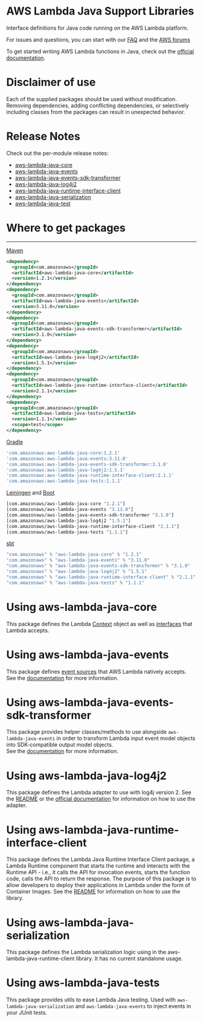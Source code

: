 # AWS Lambda Java Support Libraries
Interface definitions for Java code running on the AWS Lambda platform.

For issues and questions, you can start with our [FAQ](https://aws.amazon.com/lambda/faqs/)
 and the [AWS forums](https://forums.aws.amazon.com/forum.jspa?forumID=186)

To get started writing AWS Lambda functions in Java, check out the [official documentation](http://docs.aws.amazon.com/lambda/latest/dg/java-gs.html).

# Disclaimer of use

Each of the supplied packages should be used without modification. Removing
dependencies, adding conflicting dependencies, or selectively including classes
from the packages can result in unexpected behavior.

# Release Notes

Check out the per-module release notes:
- [aws-lambda-java-core](aws-lambda-java-core/RELEASE.CHANGELOG.md)
- [aws-lambda-java-events](aws-lambda-java-events/RELEASE.CHANGELOG.md)
- [aws-lambda-java-events-sdk-transformer](aws-lambda-java-events-sdk-transformer/RELEASE.CHANGELOG.md)
- [aws-lambda-java-log4j2](aws-lambda-java-log4j2/RELEASE.CHANGELOG.md)
- [aws-lambda-java-runtime-interface-client](aws-lambda-java-runtime-interface-client/RELEASE.CHANGELOG.md)
- [aws-lambda-java-serialization](aws-lambda-java-serialization/RELEASE.CHANGELOG.md)
- [aws-lambda-java-test](aws-lambda-java-tests/RELEASE.CHANGELOG.md)

# Where to get packages
___

[Maven](https://maven.apache.org)

```xml
<dependency>
  <groupId>com.amazonaws</groupId>
  <artifactId>aws-lambda-java-core</artifactId>
  <version>1.2.1</version>
</dependency>
<dependency>
  <groupId>com.amazonaws</groupId>
  <artifactId>aws-lambda-java-events</artifactId>
  <version>3.11.0</version>
</dependency>
<dependency>
  <groupId>com.amazonaws</groupId>
  <artifactId>aws-lambda-java-events-sdk-transformer</artifactId>
  <version>3.1.0</version>
</dependency>
<dependency>
  <groupId>com.amazonaws</groupId>
  <artifactId>aws-lambda-java-log4j2</artifactId>
  <version>1.5.1</version>
</dependency>
<dependency>
  <groupId>com.amazonaws</groupId>
  <artifactId>aws-lambda-java-runtime-interface-client</artifactId>
  <version>2.1.1</version>
</dependency>
<dependency>
  <groupId>com.amazonaws</groupId>
  <artifactId>aws-lambda-java-tests</artifactId>
  <version>1.1.1</version>
  <scope>test</scope>
</dependency>
```

[Gradle](https://gradle.org)

```groovy
'com.amazonaws:aws-lambda-java-core:1.2.1'
'com.amazonaws:aws-lambda-java-events:3.11.0'
'com.amazonaws:aws-lambda-java-events-sdk-transformer:3.1.0'
'com.amazonaws:aws-lambda-java-log4j2:1.5.1'
'com.amazonaws:aws-lambda-java-runtime-interface-client:2.1.1'
'com.amazonaws:aws-lambda-java-tests:1.1.1'
```

[Leiningen](http://leiningen.org) and [Boot](http://boot-clj.com)

```clojure
[com.amazonaws/aws-lambda-java-core "1.2.1"]
[com.amazonaws/aws-lambda-java-events "3.11.0"]
[com.amazonaws/aws-lambda-java-events-sdk-transformer "3.1.0"]
[com.amazonaws/aws-lambda-java-log4j2 "1.5.1"]
[com.amazonaws/aws-lambda-java-runtime-interface-client "2.1.1"]
[com.amazonaws/aws-lambda-java-tests "1.1.1"]
```

[sbt](http://www.scala-sbt.org)

```scala
"com.amazonaws" % "aws-lambda-java-core" % "1.2.1"
"com.amazonaws" % "aws-lambda-java-events" % "3.11.0"
"com.amazonaws" % "aws-lambda-java-events-sdk-transformer" % "3.1.0"
"com.amazonaws" % "aws-lambda-java-log4j2" % "1.5.1"
"com.amazonaws" % "aws-lambda-java-runtime-interface-client" % "2.1.1"
"com.amazonaws" % "aws-lambda-java-tests" % "1.1.1"
```

# Using aws-lambda-java-core

This package defines the Lambda [Context](http://docs.aws.amazon.com/lambda/latest/dg/java-context-object.html) object
 as well as [interfaces](http://docs.aws.amazon.com/lambda/latest/dg/java-handler-using-predefined-interfaces.html) that Lambda accepts.

# Using aws-lambda-java-events

This package defines [event sources](http://docs.aws.amazon.com/lambda/latest/dg/intro-invocation-modes.html) that AWS Lambda natively accepts. 
See the [documentation](aws-lambda-java-events/README.md) for more information.

# Using aws-lambda-java-events-sdk-transformer

This package provides helper classes/methods to use alongside `aws-lambda-java-events` in order to transform
 Lambda input event model objects into SDK-compatible output model objects.  
See the [documentation](aws-lambda-java-events-sdk-transformer/README.md) for more information.

# Using aws-lambda-java-log4j2

This package defines the Lambda adapter to use with log4j version 2. 
See the [README](aws-lambda-java-log4j2/README.md) or the [official documentation](http://docs.aws.amazon.com/lambda/latest/dg/java-logging.html#java-wt-logging-using-log4j) for information on how to use the adapter.

# Using aws-lambda-java-runtime-interface-client

This package defines the Lambda Java Runtime Interface Client package, a Lambda Runtime component that starts the runtime and interacts with the Runtime API - i.e., it calls the API for invocation events, starts the function code, calls the API to return the response.
The purpose of this package is to allow developers to deploy their applications in Lambda under the form of Container Images. See the [README](aws-lambda-java-runtime-interface-client/README.md) for information on how to use the library.

# Using aws-lambda-java-serialization

This package defines the Lambda serialization logic using in the aws-lambda-java-runtime-client library. It has no current standalone usage.

# Using aws-lambda-java-tests

This package provides utils to ease Lambda Java testing. Used with `aws-lambda-java-serialization` and `aws-lambda-java-events` to inject events in your JUnit tests.
